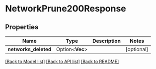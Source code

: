 # NetworkPrune200Response

## Properties

Name | Type | Description | Notes
------------ | ------------- | ------------- | -------------
**networks_deleted** | Option<**Vec<String>**> |  | [optional]

[[Back to Model list]](../README.md#documentation-for-models) [[Back to API list]](../README.md#documentation-for-api-endpoints) [[Back to README]](../README.md)


